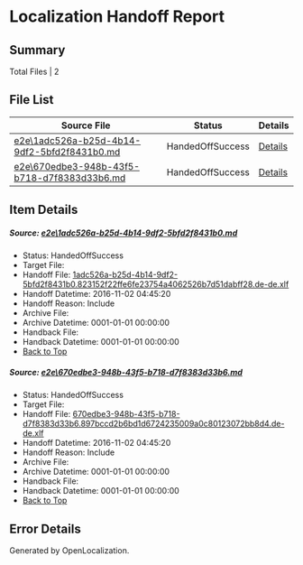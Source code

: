 # <a name='report-top'></a> Localization Handoff Report

## Summary
 Total Files | 2

## File List
 Source File | Status | Details 
 ----------- | ------ | ------- 
 [e2e\1adc526a-b25d-4b14-9df2-5bfd2f8431b0.md](https://github.com/OpenLocalizationTestOrg/ol-test0/blob/5b0b326763f3d20d309e63d898f79e3ee1b65597/e2e/1adc526a-b25d-4b14-9df2-5bfd2f8431b0.md) | HandedOffSuccess | [Details](#e70250d46c48035ec9c4e409ffa57bb17634dee61)
 [e2e\670edbe3-948b-43f5-b718-d7f8383d33b6.md](https://github.com/OpenLocalizationTestOrg/ol-test0/blob/5b0b326763f3d20d309e63d898f79e3ee1b65597/e2e/670edbe3-948b-43f5-b718-d7f8383d33b6.md) | HandedOffSuccess | [Details](#d0be914b21c002f6404e0d0baef3ee775a4e07e32)

## Item Details
##### <a name='e70250d46c48035ec9c4e409ffa57bb17634dee61'></a> Source: [e2e\1adc526a-b25d-4b14-9df2-5bfd2f8431b0.md](https://github.com/OpenLocalizationTestOrg/ol-test0/blob/5b0b326763f3d20d309e63d898f79e3ee1b65597/e2e/1adc526a-b25d-4b14-9df2-5bfd2f8431b0.md)
* Status: HandedOffSuccess
* Target File: 
* Handoff File: [1adc526a-b25d-4b14-9df2-5bfd2f8431b0.823152f22ffe6fe23754a4062526b7d51dabff28.de-de.xlf](https://github.com/OpenLocalizationTestOrg/ol-test0-handoff/blob/969e063b8a530a0d5055e70a3efccafe9d5024f3/ol-handoff/OpenLocalizationTestOrg/ol-test0-dede/yufeih/ht/1adc526a-b25d-4b14-9df2-5bfd2f8431b0.823152f22ffe6fe23754a4062526b7d51dabff28.de-de.xlf)
* Handoff Datetime: 2016-11-02 04:45:20
* Handoff Reason: Include
* Archive File: 
* Archive Datetime: 0001-01-01 00:00:00
* Handback File: 
* Handback Datetime: 0001-01-01 00:00:00
* [Back to Top](#report-top)

##### <a name='d0be914b21c002f6404e0d0baef3ee775a4e07e32'></a> Source: [e2e\670edbe3-948b-43f5-b718-d7f8383d33b6.md](https://github.com/OpenLocalizationTestOrg/ol-test0/blob/5b0b326763f3d20d309e63d898f79e3ee1b65597/e2e/670edbe3-948b-43f5-b718-d7f8383d33b6.md)
* Status: HandedOffSuccess
* Target File: 
* Handoff File: [670edbe3-948b-43f5-b718-d7f8383d33b6.897bccd2b6bd1d6724235009a0c80123072bb8d4.de-de.xlf](https://github.com/OpenLocalizationTestOrg/ol-test0-handoff/blob/969e063b8a530a0d5055e70a3efccafe9d5024f3/ol-handoff/OpenLocalizationTestOrg/ol-test0-dede/yufeih/ht/670edbe3-948b-43f5-b718-d7f8383d33b6.897bccd2b6bd1d6724235009a0c80123072bb8d4.de-de.xlf)
* Handoff Datetime: 2016-11-02 04:45:20
* Handoff Reason: Include
* Archive File: 
* Archive Datetime: 0001-01-01 00:00:00
* Handback File: 
* Handback Datetime: 0001-01-01 00:00:00
* [Back to Top](#report-top)


## Error Details

Generated by OpenLocalization.
